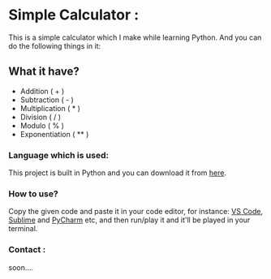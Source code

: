 # Simple Calculator :
This is a simple calculator which I make while learning Python. And you can do the following things in it:

## What it have?
* Addition ( + )
* Subtraction ( - )
* Multiplication ( * )
* Division ( / )
* Modulo ( % )
* Exponentiation ( ** )

### Language which is used:
This project is built in Python and you can download it from [here](https://www.python.org/downloads/).

### How to use?
Copy the given code and paste it in your code editor, for instance: [VS Code](https://code.visualstudio.com/), [Sublime](https://www.sublimetext.com/) and [PyCharm](https://www.jetbrains.com/pycharm/) etc, and then run/play it and it'll be played in your terminal.

### Contact :
soon....
